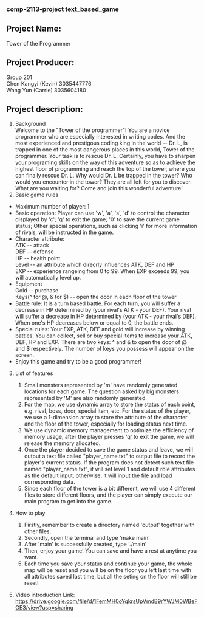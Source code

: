 ### comp-2113-project text_based_game 
## Project Name: 
  Tower of the Programmer
## Project Producer: 
   Group 201  
   Chen Kangyi (Kevin) 3035447776   
   Wang Yun (Carrie) 3035604180
## Project description: 
1. Background  
Welcome to the "Tower of the programmer"! You are a novice programmer who are especially interested in writing codes. And the most experienced and prestigous coding king in the world -- Dr. L, is trapped in one of the most dangerous places in this world, Tower of the programmer. Your task is to rescue Dr. L. Certainly, you have to sharpen your programing skills on the way of this adventure so as to achieve the highest floor of programming and reach the top of the tower, where you can finally rescue Dr. L. Why would Dr. L be trapped in the tower? Who would you encounter in the tower? They are all left for you to discover. What are you waiting for? Come and join this wonderful adventure! 
2. Basic game rules  
 * Maximum number of player: 1  
 * Basic operation: Player can use 'w', 'a', 's', 'd' to control the character displayed by 'c'; 'q' to exit the game; '0' to save the current game status; Other special operations, such as clicking 'i' for more information of rivals, will be instructed in the game. 
 * Character attribute:   
    ATK -- attack  
    DEF -- defense  
    HP -- health point  
    Level -- an attribute which direcrly influences ATK, DEF and HP  
    EXP -- experience rangeing from 0 to 99. When EXP exceeds 99, you will automatically level up.  
 * Equipment   
    Gold -- purchase  
    Keys(^ for @, & for $) -- open the door in each floor of the tower  
 * Battle rule: It is a turn based battle. For each turn, you will suffer a decrease in HP determined by (your rival's ATK - your DEF). Your rival will suffer a decrease in HP determined by (your ATK - your rival's DEF). When one's HP decreases below or equal to 0, the battle ends.
 * Special rules: Your EXP, ATK, DEF and gold will increase by winning battles. You can collect, sell or buy special items to increase your ATK, DEF, HP and EXP. There are two keys: ^ and & to open the door of @ and $ respectively. The number of keys you possess will appear on the screen.  
 * Enjoy this game and try to be a good programmer!  

3. List of features
   1. Small monsters represented by 'm' have randomly generated locations for each game. The question asked by big monsters represented by 'M' are also randomly generated. 
   2. For the map, we use dynamic array to store the status of each point, e.g. rival, boss, door, special item, etc. For the status of the player, we use a 1-dimension array to store the attribute of the character and the floor of the tower, especially for loading status next time.
   3. We use dynamic memory management to optimize the efficiency of memory usage, after the player presses 'q' to exit the game, we will release the memory allocated.
   4. Once the player decided to save the game status and leave, we will output a text file called "player_name.txt" to output file to record the player's current status. If the program does not detect such text file named "player_name.txt", it will set level 1 and default role attributes as the default input, otherwise, it will input the file and load corresponding data.
   5. Since each floor of the tower is a bit different, we will use 4 different files to store different floors, and the player can simply execute our main program to get into the game.

4. How to play
   1. Firstly, remember to create a directory named 'output' together with other files.
   2. Secondly, open the terminal and type 'make main'
   3. After 'main' is successfully created, type './main'
   4. Then, enjoy your game! You can save and have a rest at anytime you want.
   5. Each time you save your status and continue your game, the whole map will be reset and you will be on the floor you left last time with all attributes saved last time, but all the seting on  the floor will still be reset!

5. Video introduction
Link: https://drive.google.com/file/d/1FemMH0oYqkrsUpVmdB9rYWJM0WBeFGE3/view?usp=sharing



